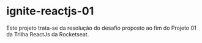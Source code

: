 # ignite-reactjs-01
Este projeto trata-se da resolução do desafio proposto ao fim do Projeto 01 da Trilha ReactJs da Rocketseat.
